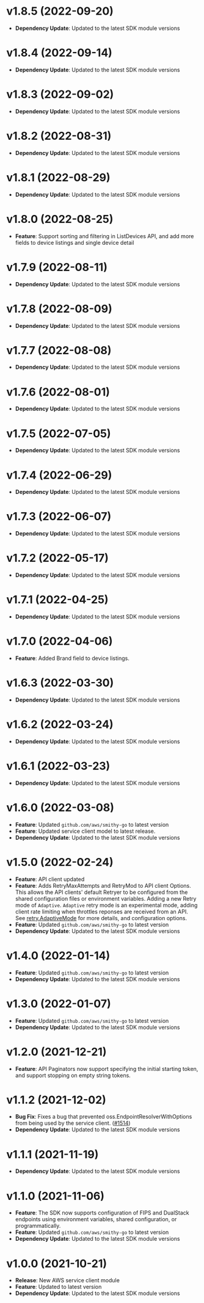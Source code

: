 # v1.8.5 (2022-09-20)

* **Dependency Update**: Updated to the latest SDK module versions

# v1.8.4 (2022-09-14)

* **Dependency Update**: Updated to the latest SDK module versions

# v1.8.3 (2022-09-02)

* **Dependency Update**: Updated to the latest SDK module versions

# v1.8.2 (2022-08-31)

* **Dependency Update**: Updated to the latest SDK module versions

# v1.8.1 (2022-08-29)

* **Dependency Update**: Updated to the latest SDK module versions

# v1.8.0 (2022-08-25)

* **Feature**: Support sorting and filtering in ListDevices API, and add more fields to device listings and single device detail

# v1.7.9 (2022-08-11)

* **Dependency Update**: Updated to the latest SDK module versions

# v1.7.8 (2022-08-09)

* **Dependency Update**: Updated to the latest SDK module versions

# v1.7.7 (2022-08-08)

* **Dependency Update**: Updated to the latest SDK module versions

# v1.7.6 (2022-08-01)

* **Dependency Update**: Updated to the latest SDK module versions

# v1.7.5 (2022-07-05)

* **Dependency Update**: Updated to the latest SDK module versions

# v1.7.4 (2022-06-29)

* **Dependency Update**: Updated to the latest SDK module versions

# v1.7.3 (2022-06-07)

* **Dependency Update**: Updated to the latest SDK module versions

# v1.7.2 (2022-05-17)

* **Dependency Update**: Updated to the latest SDK module versions

# v1.7.1 (2022-04-25)

* **Dependency Update**: Updated to the latest SDK module versions

# v1.7.0 (2022-04-06)

* **Feature**: Added Brand field to device listings.

# v1.6.3 (2022-03-30)

* **Dependency Update**: Updated to the latest SDK module versions

# v1.6.2 (2022-03-24)

* **Dependency Update**: Updated to the latest SDK module versions

# v1.6.1 (2022-03-23)

* **Dependency Update**: Updated to the latest SDK module versions

# v1.6.0 (2022-03-08)

* **Feature**: Updated `github.com/aws/smithy-go` to latest version
* **Feature**: Updated service client model to latest release.
* **Dependency Update**: Updated to the latest SDK module versions

# v1.5.0 (2022-02-24)

* **Feature**: API client updated
* **Feature**: Adds RetryMaxAttempts and RetryMod to API client Options. This allows the API clients' default Retryer to be configured from the shared configuration files or environment variables. Adding a new Retry mode of `Adaptive`. `Adaptive` retry mode is an experimental mode, adding client rate limiting when throttles reponses are received from an API. See [retry.AdaptiveMode](https://pkg.go.dev/oss-sdk-go/oss/retry#AdaptiveMode) for more details, and configuration options.
* **Feature**: Updated `github.com/aws/smithy-go` to latest version
* **Dependency Update**: Updated to the latest SDK module versions

# v1.4.0 (2022-01-14)

* **Feature**: Updated `github.com/aws/smithy-go` to latest version
* **Dependency Update**: Updated to the latest SDK module versions

# v1.3.0 (2022-01-07)

* **Feature**: Updated `github.com/aws/smithy-go` to latest version
* **Dependency Update**: Updated to the latest SDK module versions

# v1.2.0 (2021-12-21)

* **Feature**: API Paginators now support specifying the initial starting token, and support stopping on empty string tokens.

# v1.1.2 (2021-12-02)

* **Bug Fix**: Fixes a bug that prevented oss.EndpointResolverWithOptions from being used by the service client. ([#1514](https://oss-sdk-go/pull/1514))
* **Dependency Update**: Updated to the latest SDK module versions

# v1.1.1 (2021-11-19)

* **Dependency Update**: Updated to the latest SDK module versions

# v1.1.0 (2021-11-06)

* **Feature**: The SDK now supports configuration of FIPS and DualStack endpoints using environment variables, shared configuration, or programmatically.
* **Feature**: Updated `github.com/aws/smithy-go` to latest version
* **Dependency Update**: Updated to the latest SDK module versions

# v1.0.0 (2021-10-21)

* **Release**: New AWS service client module
* **Feature**: Updated  to latest version
* **Dependency Update**: Updated to the latest SDK module versions

